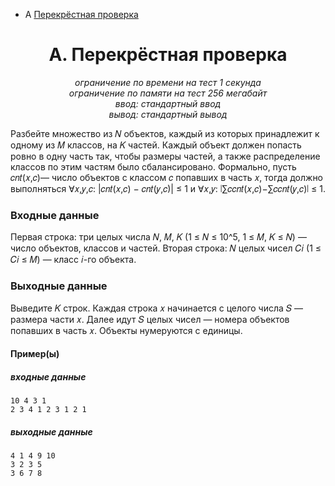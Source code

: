 + A [Перекрёстная проверка](#A)

<a name="A"></a>
<h1 align="center">A. Перекрёстная проверка</h1>
<p align="center"><i>ограничение по времени на тест 1 секунда<br>
ограничение по памяти на тест 256 мегабайт<br>
ввод: стандартный ввод<br>
вывод: стандартный вывод</i></p>


Разбейте множество из 𝑁 объектов, каждый из которых принадлежит к одному из 𝑀 классов, на 𝐾 частей.
Каждый объект должен попасть ровно в одну часть так, чтобы размеры частей, а также распределение классов по этим частям было сбалансировано.
Формально, пусть 𝑐𝑛𝑡(𝑥,𝑐)— число объектов с классом 𝑐 попавших в часть 𝑥, тогда должно выполняться ∀𝑥,𝑦,𝑐: |𝑐𝑛𝑡(𝑥,𝑐) − 𝑐𝑛𝑡(𝑦,𝑐)| ≤ 1 и ∀𝑥,𝑦: ∣∑𝑐𝑐𝑛𝑡(𝑥,𝑐)−∑𝑐𝑐𝑛𝑡(𝑦,𝑐)∣ ≤ 1.

### Входные данные

Первая строка: три целых числа 𝑁, 𝑀, 𝐾 (1 ≤ 𝑁 ≤ 10^5, 1 ≤ 𝑀, 𝐾 ≤ 𝑁) — число объектов, классов и частей.
Вторая строка: 𝑁 целых чисел 𝐶𝑖 (1 ≤ 𝐶𝑖 ≤ 𝑀) — класс 𝑖-го объекта.

### Выходные данные

Выведите 𝐾 строк.
Каждая строка 𝑥 начинается с целого числа 𝑆 — размера части 𝑥.
Далее идут 𝑆 целых чисел — номера объектов попавших в часть 𝑥.
Объекты нумеруются с единицы.

#### Пример(ы)
##### входные данные
```
10 4 3 1 
2 3 4 1 2 3 1 2 1 
```
##### выходные данные
```
4 1 4 9 10 
3 2 3 5 
3 6 7 8
```
